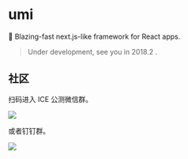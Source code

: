 # umi

🍚 Blazing-fast next.js-like framework for React apps.

> Under development, see you in 2018.2 .

## 社区

扫码进入 ICE 公测微信群。

<img src="https://gw.alipayobjects.com/zos/rmsportal/lCQGxCGfVgoDfXkYguor.jpg"  />

或者钉钉群。

<img src="https://gw.alipayobjects.com/zos/rmsportal/JYGguxCbfjGAxQxNZQdD.jpg" />
